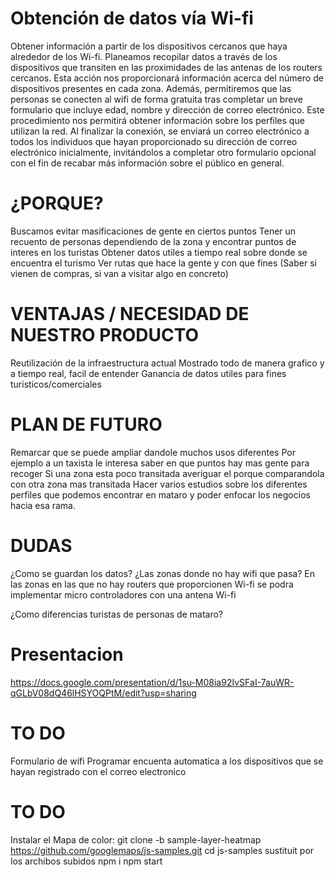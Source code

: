 # Obtención de datos vía Wi-fi
Obtener información a partir de los dispositivos cercanos que haya alrededor de los Wi-fi.
Planeamos recopilar datos a través de los dispositivos que transiten en las proximidades de las antenas de los routers cercanos. Esta acción nos proporcionará información acerca del número de dispositivos presentes en cada zona. Además, permitiremos que las personas se conecten al wifi de forma gratuita tras completar un breve formulario que incluye edad, nombre y dirección de correo electrónico. Este procedimiento nos permitirá obtener información sobre los perfiles que utilizan la red. Al finalizar la conexión, se enviará un correo electrónico a todos los individuos que hayan proporcionado su dirección de correo electrónico inicialmente, invitándolos a completar otro formulario opcional con el fin de recabar más información sobre el público en general.

# ¿PORQUE?
Buscamos evitar masificaciones de gente en ciertos puntos
Tener un recuento de personas dependiendo de la zona y encontrar puntos de interes en los turistas
Obtener datos utiles a tiempo real sobre donde se encuentra el turismo
Ver rutas que hace la gente y con que fines (Saber si vienen de compras, si van a visitar algo en concreto)

# VENTAJAS / NECESIDAD DE NUESTRO PRODUCTO
Reutilización de la infraestructura actual
Mostrado todo de manera grafico y a tiempo real, facil de entender
Ganancia de datos utiles para fines turisticos/comerciales


# PLAN DE FUTURO
Remarcar que se puede ampliar dandole muchos usos diferentes
Por ejemplo a un taxista le interesa saber en que puntos hay mas gente para recoger
Si una zona esta poco transitada averiguar el porque comparandola con otra zona mas transitada
Hacer varios estudios sobre los diferentes perfiles que podemos encontrar en mataro y poder enfocar los negocios hacia esa rama.

# DUDAS
¿Como se guardan los datos?
¿Las zonas donde no hay wifi que pasa?
En las zonas en las que no hay routers que proporcionen Wi-fi se podra implementar micro controladores con una antena Wi-fi

¿Como diferencias turistas de personas de mataro?


# Presentacion
https://docs.google.com/presentation/d/1su-M08ia92IvSFaI-7auWR-qGLbV08dQ46lHSYOQPtM/edit?usp=sharing

# TO DO
Formulario de wifi
Programar encuenta automatica a los dispositivos que se hayan registrado con el correo electronico

# TO DO
Instalar el Mapa de color:
  git clone -b sample-layer-heatmap https://github.com/googlemaps/js-samples.git
  cd js-samples
  sustituit por los archibos subidos
  npm i
  npm start
